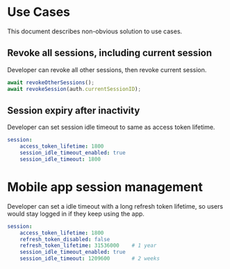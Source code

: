 # Use Cases

This document describes non-obvious solution to use cases.

## Revoke all sessions, including current session
Developer can revoke all other sessions, then revoke current session.

```typescript
await revokeOtherSessions();
await revokeSession(auth.currentSessionID);
```


## Session expiry after inactivity
Developer can set session idle timeout to same as access token lifetime.

```yaml
session:
    access_token_lifetime: 1800
    session_idle_timeout_enabled: true
    session_idle_timeout: 1800
```


# Mobile app session management
Developer can set a idle timeout with a long refresh token lifetime,
so users would stay logged in if they keep using the app.

```yaml
session:
    access_token_lifetime: 1800
    refresh_token_disabled: false
    refresh_token_lifetime: 31536000    # 1 year
    session_idle_timeout_enabled: true
    session_idle_timeout: 1209600       # 2 weeks
```
